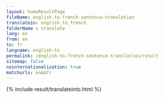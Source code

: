 ```yaml
---
layout: homeResultPage
fileName: english-to-french-sentence-translation
translatein: english_to_french
folderName : translate
lang: en
from: en
to: fr
langname: english-to
permalink: /english-to-french-sentence-translation/result
sitemap: false
nointernationalization: true
matchurls: en&&fr
---
```

{% include result/translateinto.html %}

<script src="/js/result/translation.js" data-foldername="{{page.folderName}}" data-lang="{{page.lang}}"></script>

